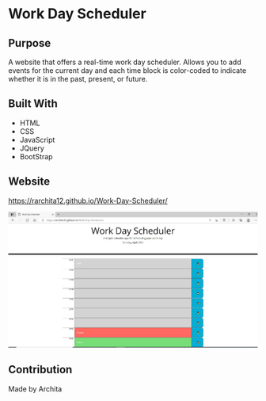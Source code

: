 # Work Day Scheduler

## Purpose

A website that offers a real-time work day scheduler. Allows you to add events for the current day and each time block is color-coded to indicate whether it is in the past, present, or future.

## Built With

- HTML
- CSS
- JavaScript
- JQuery
- BootStrap

## Website

https://rarchita12.github.io/Work-Day-Scheduler/

![](assets/images/screenshot1.JPG)

## Contribution

Made by Archita
